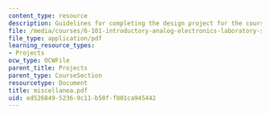 ```yaml
---
content_type: resource
description: Guidelines for completing the design project for the course.
file: /media/courses/6-101-introductory-analog-electronics-laboratory-spring-2007/ed52684952369c11b58ff801ca945442_miscellanea.pdf
file_type: application/pdf
learning_resource_types:
- Projects
ocw_type: OCWFile
parent_title: Projects
parent_type: CourseSection
resourcetype: Document
title: miscellanea.pdf
uid: ed526849-5236-9c11-b58f-f801ca945442
---
```

